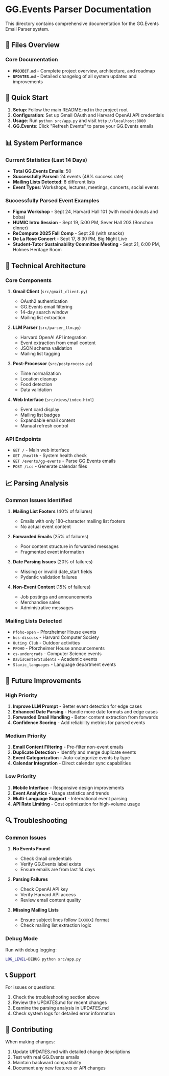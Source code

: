 # GG.Events Parser Documentation

This directory contains comprehensive documentation for the GG.Events Email Parser system.

## 📁 Files Overview

### Core Documentation
- **`PROJECT.md`** - Complete project overview, architecture, and roadmap
- **`UPDATES.md`** - Detailed changelog of all system updates and improvements

## 🚀 Quick Start

1. **Setup**: Follow the main README.md in the project root
2. **Configuration**: Set up Gmail OAuth and Harvard OpenAI API credentials
3. **Usage**: Run `python src/app.py` and visit `http://localhost:8000`
4. **GG.Events**: Click "Refresh Events" to parse your GG.Events emails

## 📊 System Performance

### Current Statistics (Last 14 Days)
- **Total GG.Events Emails**: 50
- **Successfully Parsed**: 24 events (48% success rate)
- **Mailing Lists Detected**: 8 different lists
- **Event Types**: Workshops, lectures, meetings, concerts, social events

### Successfully Parsed Event Examples
- **Figma Workshop** - Sept 24, Harvard Hall 101 (with mochi donuts and boba)
- **HUMIC Intro Session** - Sept 19, 5:00 PM, Sever Hall 203 (Bonchon dinner)
- **ReCompute 2025 Fall Comp** - Sept 28 (with snacks)
- **De La Rose Concert** - Sept 17, 8:30 PM, Big Night Live
- **Student-Tutor Sustainability Committee Meeting** - Sept 21, 6:00 PM, Holmes Heritage Room

## 🔧 Technical Architecture

### Core Components
1. **Gmail Client** (`src/gmail_client.py`)
   - OAuth2 authentication
   - GG.Events email filtering
   - 14-day search window
   - Mailing list extraction

2. **LLM Parser** (`src/parser_llm.py`)
   - Harvard OpenAI API integration
   - Event extraction from email content
   - JSON schema validation
   - Mailing list tagging

3. **Post-Processor** (`src/postprocess.py`)
   - Time normalization
   - Location cleanup
   - Food detection
   - Data validation

4. **Web Interface** (`src/views/index.html`)
   - Event card display
   - Mailing list badges
   - Expandable email content
   - Manual refresh control

### API Endpoints
- `GET /` - Main web interface
- `GET /health` - System health check
- `GET /events/gg-events` - Parse GG.Events emails
- `POST /ics` - Generate calendar files

## 📈 Parsing Analysis

### Common Issues Identified
1. **Mailing List Footers** (40% of failures)
   - Emails with only 180-character mailing list footers
   - No actual event content

2. **Forwarded Emails** (25% of failures)
   - Poor content structure in forwarded messages
   - Fragmented event information

3. **Date Parsing Issues** (20% of failures)
   - Missing or invalid date_start fields
   - Pydantic validation failures

4. **Non-Event Content** (15% of failures)
   - Job postings and announcements
   - Merchandise sales
   - Administrative messages

### Mailing Lists Detected
- `Pfoho-open` - Pforzheimer House events
- `hcs-discuss` - Harvard Computer Society
- `Outing Club` - Outdoor activities
- `PFOHO` - Pforzheimer House announcements
- `cs-undergrads` - Computer Science events
- `DavisCenterStudents` - Academic events
- `Slavic_languages` - Language department events

## 🎯 Future Improvements

### High Priority
1. **Improve LLM Prompt** - Better event detection for edge cases
2. **Enhanced Date Parsing** - Handle more date formats and edge cases
3. **Forwarded Email Handling** - Better content extraction from forwards
4. **Confidence Scoring** - Add reliability metrics for parsed events

### Medium Priority
1. **Email Content Filtering** - Pre-filter non-event emails
2. **Duplicate Detection** - Identify and merge duplicate events
3. **Event Categorization** - Auto-categorize events by type
4. **Calendar Integration** - Direct calendar sync capabilities

### Low Priority
1. **Mobile Interface** - Responsive design improvements
2. **Event Analytics** - Usage statistics and trends
3. **Multi-Language Support** - International event parsing
4. **API Rate Limiting** - Cost optimization for high-volume usage

## 🔍 Troubleshooting

### Common Issues
1. **No Events Found**
   - Check Gmail credentials
   - Verify GG.Events label exists
   - Ensure emails are from last 14 days

2. **Parsing Failures**
   - Check OpenAI API key
   - Verify Harvard API access
   - Review email content quality

3. **Missing Mailing Lists**
   - Ensure subject lines follow `[XXXXX]` format
   - Check mailing list extraction logic

### Debug Mode
Run with debug logging:
```bash
LOG_LEVEL=DEBUG python src/app.py
```

## 📞 Support

For issues or questions:
1. Check the troubleshooting section above
2. Review the UPDATES.md for recent changes
3. Examine the parsing analysis in UPDATES.md
4. Check system logs for detailed error information

## 📝 Contributing

When making changes:
1. Update UPDATES.md with detailed change descriptions
2. Test with real GG.Events emails
3. Maintain backward compatibility
4. Document any new features or API changes
